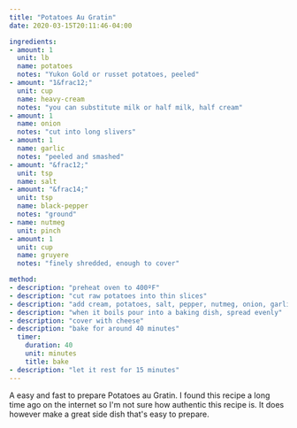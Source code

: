 ```yaml
---
title: "Potatoes Au Gratin"
date: 2020-03-15T20:11:46-04:00

ingredients:
- amount: 1
  unit: lb
  name: potatoes
  notes: "Yukon Gold or russet potatoes, peeled"
- amount: "1&frac12;"
  unit: cup
  name: heavy-cream
  notes: "you can substitute milk or half milk, half cream"
- amount: 1
  name: onion
  notes: "cut into long slivers"
- amount: 1
  name: garlic
  notes: "peeled and smashed"
- amount: "&frac12;"
  unit: tsp
  name: salt
- amount: "&frac14;"
  unit: tsp
  name: black-pepper
  notes: "ground"
- name: nutmeg
  unit: pinch
- amount: 1
  unit: cup
  name: gruyere
  notes: "finely shredded, enough to cover"

method:
- description: "preheat oven to 400ºF"
- description: "cut raw potatoes into thin slices"
- description: "add cream, potatoes, salt, pepper, nutmeg, onion, garlic in a pot, bring to a boil. Stir carefully from time to time"
- description: "when it boils pour into a baking dish, spread evenly"
- description: "cover with cheese"
- description: "bake for around 40 minutes"
  timer:
    duration: 40
    unit: minutes
    title: bake
- description: "let it rest for 15 minutes"
---
```


A easy and fast to prepare Potatoes au Gratin. I found this recipe a long time ago on the internet so I'm not sure how authentic this recipe is. It does however make a great side dish that's easy to prepare.
